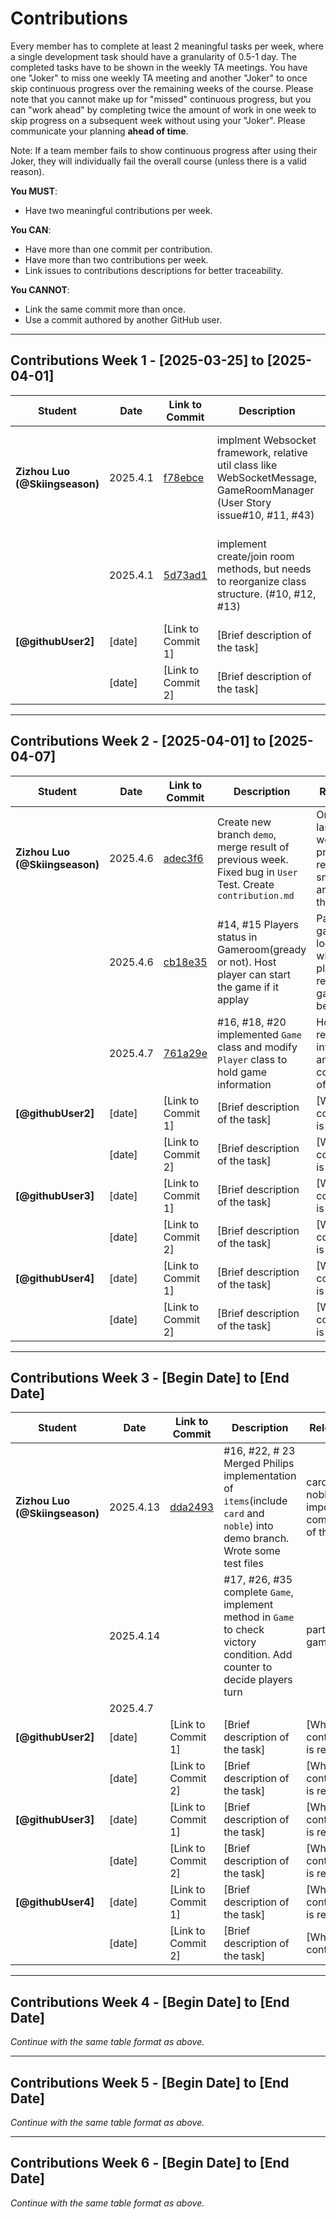 # Contributions

Every member has to complete at least 2 meaningful tasks per week, where a
single development task should have a granularity of 0.5-1 day. The completed
tasks have to be shown in the weekly TA meetings. You have one "Joker" to miss
one weekly TA meeting and another "Joker" to once skip continuous progress over
the remaining weeks of the course. Please note that you cannot make up for
"missed" continuous progress, but you can "work ahead" by completing twice the
amount of work in one week to skip progress on a subsequent week without using
your "Joker". Please communicate your planning **ahead of time**.

Note: If a team member fails to show continuous progress after using their
Joker, they will individually fail the overall course (unless there is a valid
reason).

**You MUST**:

- Have two meaningful contributions per week.

**You CAN**:

- Have more than one commit per contribution.
- Have more than two contributions per week.
- Link issues to contributions descriptions for better traceability.

**You CANNOT**:

- Link the same commit more than once.
- Use a commit authored by another GitHub user.

---

## Contributions Week 1 - [2025-03-25] to [2025-04-01]

| **Student**        | **Date** | **Link to Commit** | **Description**                 | **Relevance**                       |
| ------------------ | -------- | ------------------ | ------------------------------- | ----------------------------------- |
| **Zizhou Luo (@Skiingseason)** | 2025.4.1 | [f78ebce](https://github.com/Haizhouzhou/sopra-fs25-group-28-server/commit/f78ebce33f7c681be48fef67596dabf32a6fe19f) | implment Websocket framework, relative util class like WebSocketMessage, GameRoomManager (User Story issue#10, #11, #43) | Provides general framework for real-time game interaction to be held on |
|    | 2025.4.1 | [5d73ad1](https://github.com/Haizhouzhou/sopra-fs25-group-28-server/commit/5d73ad1bf8056088f218c34383829a19bc681ee3) | implement create/join room methods, but needs to reorganize class structure. (#10, #12, #13) | Core UI components for multiplayer room joining & creation flow |
| **[@githubUser2]** | [date]   | [Link to Commit 1] | [Brief description of the task] | [Why this contribution is relevant] |
|                    | [date]   | [Link to Commit 2] | [Brief description of the task] | [Why this contribution is relevant] |

---

## Contributions Week 2 - [2025-04-01] to [2025-04-07]

| **Student**                    | **Date** | **Link to Commit**                                           | **Description**                                              | **Relevance**                                                |
| ------------------------------ | -------- | ------------------------------------------------------------ | ------------------------------------------------------------ | ------------------------------------------------------------ |
| **Zizhou Luo (@Skiingseason)** | 2025.4.6 | [adec3f6](https://github.com/Haizhouzhou/sopra-fs25-group-28-server/commit/adec3f663ed311a68b72369b962fd5a382a4c8d3) | Create new branch `demo`, merge result of previous week. Fixed bug in `User` Test. Create `contribution.md` | Organize last week's work product, resolve small bugs and add to the record |
|                                | 2025.4.6 | [cb18e35](https://github.com/Haizhouzhou/sopra-fs25-group-28-server/commit/cb18e351a1302cfca0837352ff1d47ea3cde9d8c) | #14, #15 Players status in Gameroom(gready or not). Host player can start the game if it applay | Part of the game room logic. Only when all players are ready, the game can be started |
|                                | 2025.4.7 | [761a29e](https://github.com/Haizhouzhou/sopra-fs25-group-28-server/commit/761a29e03dee09e0aff5098a788eb3e9ffbced80) | #16, #18, #20 implemented `Game` class and modify `Player` class to hold game information | Hold Game related information and handle core logic of the game |
| **[@githubUser2]**             | [date]   | [Link to Commit 1]                                           | [Brief description of the task]                              | [Why this contribution is relevant]                          |
|                                | [date]   | [Link to Commit 2]                                           | [Brief description of the task]                              | [Why this contribution is relevant]                          |
| **[@githubUser3]**             | [date]   | [Link to Commit 1]                                           | [Brief description of the task]                              | [Why this contribution is relevant]                          |
|                                | [date]   | [Link to Commit 2]                                           | [Brief description of the task]                              | [Why this contribution is relevant]                          |
| **[@githubUser4]**             | [date]   | [Link to Commit 1]                                           | [Brief description of the task]                              | [Why this contribution is relevant]                          |
|                                | [date]   | [Link to Commit 2]                                           | [Brief description of the task]                              | [Why this contribution is relevant]                          |

---

## Contributions Week 3 - [Begin Date] to [End Date]

| **Student**                    | **Date**  | **Link to Commit**                                           | **Description**                                              | **Relevance**                                        |
| ------------------------------ | --------- | ------------------------------------------------------------ | ------------------------------------------------------------ | ---------------------------------------------------- |
| **Zizhou Luo (@Skiingseason)** | 2025.4.13 | [dda2493](https://github.com/Haizhouzhou/sopra-fs25-group-28-server/commit/dda2493d94ad83eafe96e5dcbc8c11676113eed1) | #16, #22, # 23 Merged Philips implementation of `items`(include `card` and `noble`) into demo branch. Wrote some test files | cards and nobles are important component of the game |
|                                | 2025.4.14 |                                                              | #17, #26, #35 complete `Game`, implement method in `Game` to check victory condition. Add counter to decide players turn | part of game logic                                   |
|                                | 2025.4.7  |                                                              |                                                              |                                                      |
| **[@githubUser2]**             | [date]    | [Link to Commit 1]                                           | [Brief description of the task]                              | [Why this contribution is relevant]                  |
|                                | [date]    | [Link to Commit 2]                                           | [Brief description of the task]                              | [Why this contribution is relevant]                  |
| **[@githubUser3]**             | [date]    | [Link to Commit 1]                                           | [Brief description of the task]                              | [Why this contribution is relevant]                  |
|                                | [date]    | [Link to Commit 2]                                           | [Brief description of the task]                              | [Why this contribution is relevant]                  |
| **[@githubUser4]**             | [date]    | [Link to Commit 1]                                           | [Brief description of the task]                              | [Why this contribution is relevant]                  |
|                                | [date]    | [Link to Commit 2]                                           | [Brief description of the task]                              | [Why this contributio                                |

---

## Contributions Week 4 - [Begin Date] to [End Date]

_Continue with the same table format as above._

---

## Contributions Week 5 - [Begin Date] to [End Date]

_Continue with the same table format as above._

---

## Contributions Week 6 - [Begin Date] to [End Date]

_Continue with the same table format as above._
